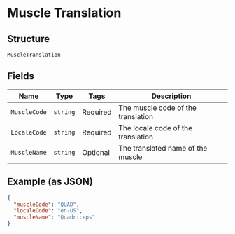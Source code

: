 
# Muscle Translation

## Structure

`MuscleTranslation`

## Fields

| Name | Type | Tags | Description |
|  --- | --- | --- | --- |
| `MuscleCode` | `string` | Required | The muscle code of the translation |
| `LocaleCode` | `string` | Required | The locale code of the translation |
| `MuscleName` | `string` | Optional | The translated name of the muscle |

## Example (as JSON)

```json
{
  "muscleCode": "QUAD",
  "localeCode": "en-US",
  "muscleName": "Quadriceps"
}
```


